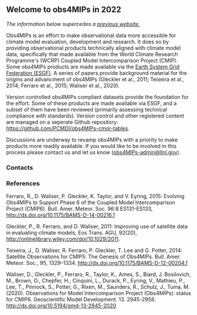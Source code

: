## Welcome to obs4MIPs in 2022

_The information below supercedes a [previous website.](https://esgf-node.llnl.gov/projects/obs4mips/)_ 

Obs4MIPs is an effort to make observational data more accessible for climate model evaluation, development and research. It does so by providing observational products technically aligned with climate model data, specifically that made available from the World Climate Research Programme's (WCRP) Coupled Model Intercomparison Project (CMIP). Some obs4MIPs products are made available via the [Earth System Grid Federation (ESGF)](https://esgf-node.llnl.gov/search/obs4mips/). A series of papers provide background material for the origins and advancment of obs4MIPs (Gleckler et al., 2011; Teixeira et al., 2014; Ferraro et al., 2015; Waliser et al., 2020).  

Version controlled obs4MIPs compliant datasets provide the foundation for the effort.  Some of these products are made available via ESGF, and a subset of them have been reviewed (primarily assessing technical compliance with standards). Version control and other registered content are managed on a seperate Github repository: https://github.com/PCMDI/obs4MIPs-cmor-tables. 

Discussions are underway to revamp obs4MIPs with a priority to make products more readily available.  If you would like to be involved in this process please contact us and let us know (obs4MIPs-admin@llnl.gov).  


### Contacts


### References
 
Ferraro, R., D. Waliser, P. Gleckler, K. Taylor, and V. Eyring, 2015: Evolving Obs4MIPs to Support Phase 6 of the Coupled Model Intercomparison Project (CMIP6). Bull. Amer. Meteor. Soc. 96:8 ES131-ES133, http://dx.doi.org/10.1175/BAMS-D-14-00216.1

Gleckler, P., R. Ferraro, and D. Waliser, 2011:  Improving use of satellite data in evaluating climate models, Eos Trans. AGU, 92(20), http://onlinelibrary.wiley.com/doi/10.1029/2011.

Teixeira, J., D. Waliser, R. Ferraro, P. Gleckler, T. Lee and G. Potter, 2014: Satellite Observations for CMIP5: The Genesis of Obs4MIPs. Bull. Amer. Meteor. Soc., 95, 1329–1334.  http://dx.doi.org/10.1175/BAMS-D-12-00204.1

Waliser, D., Gleckler, P., Ferraro, R., Taylor, K., Ames, S., Biard, J. Bosilovich, M., Brown, O., Chepfer, H., Cinquini, L., Durack, P., Eyring, V., Mathieu, P., Lee, T., Pinnock, S., Potter, G., Rixen, M., Saunders, R., Schulz, J., Tuma, M. (2020). Observations for Model Intercomparison Project (Obs4MIPs): status for CMIP6. Geoscientific Model Development. 13. 2945-2958. http://dx.doi.org/10.5194/gmd-13-2945-2020 


